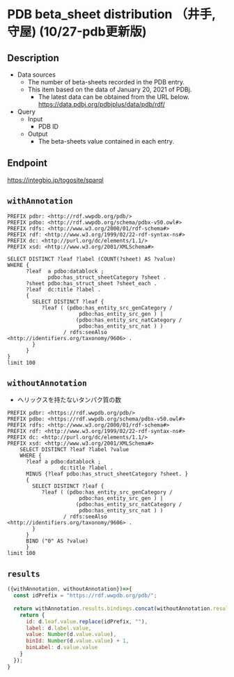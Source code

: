 # PDB beta_sheet distribution （井手, 守屋) (10/27-pdb更新版)

## Description

- Data sources
    - The number of beta-sheets recorded in the PDB entry.
    - This item based on the data of January 20, 2021 of PDBj. 
        - The latest data can be obtained from the URL below. https://data.pdbj.org/pdbjplus/data/pdb/rdf/
- Query
    - Input
        - PDB ID
    - Output
        - The beta-sheets value contained in each entry.
## Endpoint

https://integbio.jp/togosite/sparql

## `withAnnotation`

```sparql
PREFIX pdbr: <http://rdf.wwpdb.org/pdb/>
PREFIX pdbo: <http://rdf.wwpdb.org/schema/pdbx-v50.owl#>
PREFIX rdfs: <http://www.w3.org/2000/01/rdf-schema#>
PREFIX rdf: <http://www.w3.org/1999/02/22-rdf-syntax-ns#>
PREFIX dc: <http://purl.org/dc/elements/1.1/>
PREFIX xsd: <http://www.w3.org/2001/XMLSchema#>

SELECT DISTINCT ?leaf ?label (COUNT(?sheet) AS ?value) 
WHERE {
      ?leaf  a pdbo:datablock ;
  			 pdbo:has_struct_sheetCategory ?sheet .
      ?sheet pdbo:has_struct_sheet ?sheet_each .
      ?leaf  dc:title ?label .  
      {
        SELECT DISTINCT ?leaf {
           ?leaf ( (pdbo:has_entity_src_genCategory /
                       pdbo:has_entity_src_gen ) | 
                      (pdbo:has_entity_src_natCategory /
                       pdbo:has_entity_src_nat ) )
                  / rdfs:seeAlso <http://identifiers.org/taxonomy/9606> .  
        }
      }
}
limit 100
```

## `withoutAnnotation`
- ヘリックスを持たないタンパク質の数
```sparql
PREFIX pdbr: <https://rdf.wwpdb.org/pdb/>
PREFIX pdbo: <https://rdf.wwpdb.org/schema/pdbx-v50.owl#>
PREFIX rdfs: <http://www.w3.org/2000/01/rdf-schema#>
PREFIX rdf: <http://www.w3.org/1999/02/22-rdf-syntax-ns#>
PREFIX dc: <http://purl.org/dc/elements/1.1/>
PREFIX xsd: <http://www.w3.org/2001/XMLSchema#> 
    SELECT DISTINCT ?leaf ?label ?value
    WHERE {
      ?leaf a pdbo:datablock ;
                 dc:title ?label .
      MINUS {?leaf pdbo:has_struct_sheetCategory ?sheet. }
      {
        SELECT DISTINCT ?leaf {
           ?leaf ( (pdbo:has_entity_src_genCategory /
                       pdbo:has_entity_src_gen ) | 
                      (pdbo:has_entity_src_natCategory /
                       pdbo:has_entity_src_nat ) )
                  / rdfs:seeAlso <http://identifiers.org/taxonomy/9606> .  
        }
      }
      BIND ("0" AS ?value)
      }
limit 100
```

## `results`

```javascript
({withAnnotation, withoutAnnotation})=>{
  const idPrefix = "https://rdf.wwpdb.org/pdb/";
  
  return withAnnotation.results.bindings.concat(withoutAnnotation.results.bindings).map(d => {
    return {
      id: d.leaf.value.replace(idPrefix, ""),
      label: d.label.value,
      value: Number(d.value.value),
      binId: Number(d.value.value) + 1,
      binLabel: d.value.value
    }
  });
}
```